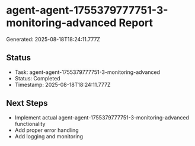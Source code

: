 # agent-agent-1755379777751-3-monitoring-advanced Report

Generated: 2025-08-18T18:24:11.777Z

## Status
- Task: agent-agent-1755379777751-3-monitoring-advanced
- Status: Completed
- Timestamp: 2025-08-18T18:24:11.777Z

## Next Steps
- Implement actual agent-agent-1755379777751-3-monitoring-advanced functionality
- Add proper error handling
- Add logging and monitoring
